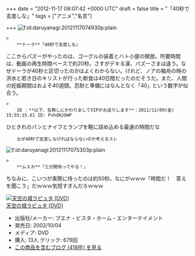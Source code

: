 
+++
date = "2012-11-17 08:07:42 +0000 UTC"
draft = false
title = "「40秒で支度しな」"
tags = ["アニメ","名言"]

+++
<img src="http://cdn-ak.f.st-hatena.com/images/fotolife/d/daruyanagi/20121117/20121117074930.png" alt="f:id:daruyanagi:20121117074930p:plain" title="f:id:daruyanagi:20121117074930p:plain" class="hatena-fotolife"/>

    >
        **ドーラ**「40秒で支度しな」

    
ここからパズーがやったのは、ゴーグルの装着とハト小屋の開放。所要時間は、動画の再生時間ベースで約20秒。さすがデキる漢、パズーさまは違う。なぜドーラが40秒と区切ったのかはよくわからない。けれど、ノアの箱舟の時の洪水と若き日のキリストが行った断食は40日間だったのだそうだ。また、人間の妊娠期間はおよそ40週間。忍耐と準備にはなんとなく「40」という数字が似合う。

    >
        18 ：**以下、名無しにかわりましてVIPがお送りします**：2011/12/09(金) 15:55:15.61 ID: PvhdNJOWP
ひときれのパンとナイフとランプを鞄に詰め込める最速の時間だな

        なぜ40秒で支度しなければならないのか考えるスレ
    
<img src="http://cdn-ak.f.st-hatena.com/images/fotolife/d/daruyanagi/20121117/20121117075303.png" alt="f:id:daruyanagi:20121117075303p:plain" title="f:id:daruyanagi:20121117075303p:plain" class="hatena-fotolife"/>

    >
        **ムスカ**「三分間待ってやる！」

    
ちなみに、こいつが実際に待ったのは約50秒。なにがｗｗｗ「時間だ！　答えを聞こう」だｗｗｗ気短すぎんだろｗｗｗ<div class="hatena-asin-detail"><a href="http://www.amazon.co.jp/exec/obidos/ASIN/B00005R5J4/bestylesnet-22/"><img src="http://ecx.images-amazon.com/images/I/51mvIqLeiCL._SL160_.jpg" class="hatena-asin-detail-image" alt="天空の城ラピュタ [DVD]" title="天空の城ラピュタ [DVD]"/></a><div class="hatena-asin-detail-info"><a href="http://www.amazon.co.jp/exec/obidos/ASIN/B00005R5J4/bestylesnet-22/">天空の城ラピュタ [DVD]</a><ul><li><span class="hatena-asin-detail-label">出版社/メーカー:</span> ブエナ・ビスタ・ホーム・エンターテイメント</li><li><span class="hatena-asin-detail-label">発売日:</span> 2002/10/04</li><li><span class="hatena-asin-detail-label">メディア:</span> DVD</li><li><span class="hatena-asin-detail-label">購入</span>: 13人 <span class="hatena-asin-detail-label">クリック</span>: 679回</li><li><a href="http://d.hatena.ne.jp/asin/B00005R5J4/bestylesnet-22" target="_blank">この商品を含むブログ (418件) を見る</a></li></ul></div><div class="hatena-asin-detail-foot"></div></div>


